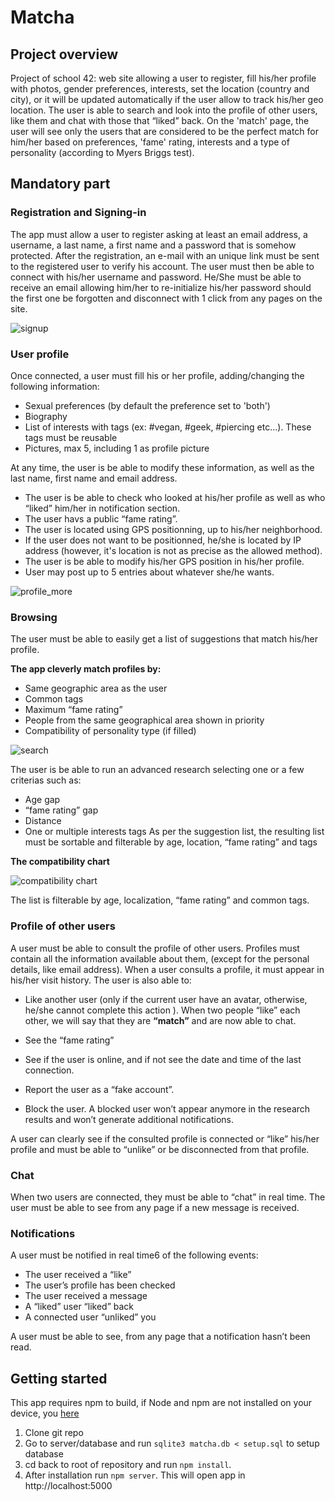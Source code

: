 # Matcha

## Project overview

Project of school 42: web site allowing a user to register, fill his/her profile with
photos, gender preferences, interests, set the location (country and city), or it will be
updated automatically if the user allow to track his/her geo location.
The user is able to search and look into the profile of other users, like them and chat with those that “liked” back.
On the 'match' page, the user will see only the users that are considered to be the perfect match
for him/her based on preferences, 'fame' rating, interests and a type of personality
(according to Myers Briggs test).

## Mandatory part
### Registration and Signing-in
The app must allow a user to register asking at least an email address, a username, a last
name, a first name and a password that is somehow protected. After the registration, an
e-mail with an unique link must be sent to the registered user to verify his account.
The user must then be able to connect with his/her username and password. He/She
must be able to receive an email allowing him/her to re-initialize his/her password should
the first one be forgotten and disconnect with 1 click from any pages on the site.

![signup](readme_pics/signup.jpg)


### User profile
Once connected, a user must fill his or her profile, adding/changing the following information:
* Sexual preferences (by default the preference set to 'both')
* Biography
* List of interests with tags (ex: #vegan, #geek, #piercing etc...). These tags must be reusable
* Pictures, max 5, including 1 as profile picture

At any time, the user is be able to modify these information, as well as the last
name, first name and email address.
* The user is be able to check who looked at his/her profile as well as who “liked”
him/her in notification section.
* The user havs a public “fame rating”.
* The user is located using GPS positionning, up to his/her neighborhood.
* If the user does not want to be positionned, he/she is located by IP address (however, it's location is 
not as precise as the allowed method).
* The user is be able to modify his/her GPS position in his/her profile.
* User may post up to 5 entries about whatever she/he wants.

![profile_more](readme_pics/profile.jpg)
   
### Browsing
The user must be able to easily get a list of suggestions that match his/her profile.

**The app cleverly match profiles by:**
* Same geographic area as the user
* Common tags
* Maximum “fame rating”
* People from the same geographical area shown in priority
* Compatibility of personality type (if filled)

![search](readme_pics/search.jpg)

The user is be able to run an advanced research selecting one or a few criterias such
as:
* Age gap
* “fame rating” gap
* Distance
* One or multiple interests tags
As per the suggestion list, the resulting list must be sortable and filterable by age,
location, “fame rating” and tags

**The compatibility chart**

![compatibility chart](readme_pics/myers.jpg)

The list is filterable by age, localization, “fame rating” and common tags.

### Profile of other users
A user must be able to consult the profile of other users. Profiles must contain all the
information available about them, (except for the personal details, like email address).
When a user consults a profile, it must appear in his/her visit history.
The user is also able to:
* Like another user (only if the current user have an avatar, otherwise, he/she cannot complete this action
). When two people “like” each other, we will say that they are **“match”** and are now able to chat. 

* See the “fame rating”
* See if the user is online, and if not see the date and time of the last connection.
* Report the user as a “fake account”.
* Block the user. A blocked user won’t appear anymore in the research results and
won’t generate additional notifications.

A user can clearly see if the consulted profile is connected or “like” his/her profile and
must be able to “unlike” or be disconnected from that profile.

### Chat
When two users are connected, they must be able to “chat” in real time. The user must be able to see from any page if
a new message is received.

### Notifications
A user must be notified in real time6 of the following events:

* The user received a “like”
* The user’s profile has been checked
* The user received a message
* A “liked” user “liked” back
* A connected user “unliked” you

A user must be able to see, from any page that a notification hasn’t been read.
    
## Getting started

This app requires npm to build, if Node and npm are not installed on your device, you  [here](https://docs.npmjs.com/getting-started/installing-node)
1. Clone git repo
2. Go to server/database and run `sqlite3 matcha.db < setup.sql` to setup database
3. cd back to root of repository and run `npm install`.
4. After installation run `npm server`. This will open app in http://localhost:5000
